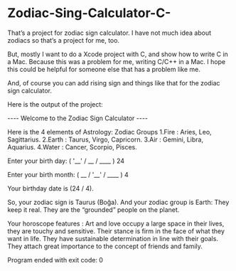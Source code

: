 # Zodiac-Sing-Calculator-C-

That’s a project for zodiac sign calculator. I have not much idea about zodiacs so that’s a project for me, too. 

But, mostly I want to do a Xcode project with C, and show how to write C in a Mac. Because this was a problem for me, writing C/C++ in a Mac. I hope this could be helpful for someone else that has a problem like me. 

And, of course you can add rising sign and things like that for the zodiac sign calculator.


Here is the output of the project:

---- Welcome to the Zodiac Sign Calculator ----

Here is the 4 elements of Astrology: Zodiac Groups
1.Fire : Aries, Leo, Sagittarius.
2.Earth : Taurus, Virgo, Capricorn.
3.Air : Gemini, Libra, Aquarius.
4.Water : Cancer, Scorpio, Pisces.

Enter your birth day: ( '__' / __ / ____ ) 
24

Enter your birth month: ( __ / '__' / ____ ) 
4

Your birthday date is (24 / 4).

So, your zodiac sign is Taurus (Boğa).
And your zodiac group is Earth:
They keep it real. They are the “grounded” people on the planet.

Your horoscope features : Art and love occupy a large space in their lives, they are touchy and sensitive.
Their stance is firm in the face of what they want in life. They have sustainable determination in line with their goals.
They attach great importance to the concept of friends and family.


Program ended with exit code: 0
